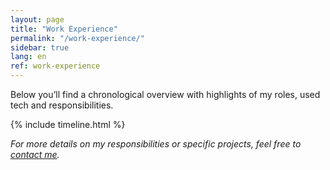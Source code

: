 ```yaml
---
layout: page
title: "Work Experience"
permalink: "/work-experience/"
sidebar: true
lang: en
ref: work-experience
---
```


Below you’ll find a chronological overview with highlights of my roles, used tech and responsibilities.

{% include timeline.html %}

*For more details on my responsibilities or specific projects, feel free to [contact me](/contact).*
